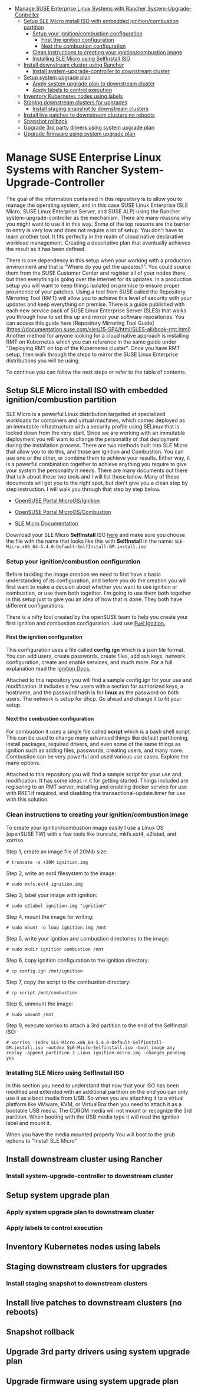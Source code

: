 <!-- TOC -->

- [Manage SUSE Enterprise Linux Systems with Rancher System-Upgrade-Controller](#manage-suse-enterprise-linux-systems-with-rancher-system-upgrade-controller)
    - [Setup SLE Micro install ISO with embedded ignition/combustion partition](#setup-sle-micro-install-iso-with-embedded-ignitioncombustion-partition)
        - [Setup your ignition/combustion configuration](#setup-your-ignitioncombustion-configuration)
            - [First the ignition configuration](#first-the-ignition-configuration)
            - [Next the combustion configuration](#next-the-combustion-configuration)
        - [Clean instructions to creating your ignition/combustion image](#clean-instructions-to-creating-your-ignitioncombustion-image)
        - [Installing SLE Micro using SelfInstall ISO](#installing-sle-micro-using-selfinstall-iso)
    - [Install downstream cluster using Rancher](#install-downstream-cluster-using-rancher)
        - [Install system-upgrade-controller to downstream cluster](#install-system-upgrade-controller-to-downstream-cluster)
    - [Setup system upgrade plan](#setup-system-upgrade-plan)
        - [Apply system upgrade plan to downstream cluster](#apply-system-upgrade-plan-to-downstream-cluster)
        - [Apply labels to control execution](#apply-labels-to-control-execution)
    - [Inventory Kubernetes nodes using labels](#inventory-kubernetes-nodes-using-labels)
    - [Staging downstream clusters for upgrades](#staging-downstream-clusters-for-upgrades)
        - [Install staging snapshot to downstream clusters](#install-staging-snapshot-to-downstream-clusters)
    - [Install live patches to downstream clusters no reboots](#install-live-patches-to-downstream-clusters-no-reboots)
    - [Snapshot rollback](#snapshot-rollback)
    - [Upgrade 3rd party drivers using system upgrade plan](#upgrade-3rd-party-drivers-using-system-upgrade-plan)
    - [Upgrade firmware using system upgrade plan](#upgrade-firmware-using-system-upgrade-plan)

<!-- /TOC -->



# Manage SUSE Enterprise Linux Systems with Rancher System-Upgrade-Controller

The goal of the information contained in this repository is to allow you to manage the operating system, and in this case SUSE Linux Enterprise (SLE Micro, SUSE Linux Enterprise Server, and SUSE ALP) using the Rancher system-upgrade-controller as the mechanism. There are many reasons why you might want to use it in this way. Some of the top reasons are the barrier to entry is very low and does not require a lot of setup. You don't have to learn another tool. It fits perfectly in the realm of cloud native declarative workload management. Creating a descriptive plan that eventually achieves the result as it has been defined. 

There is one dependency in this setup when your working with a production environment and that is "Where do you get the updates?". You could source them from the SUSE Customer Center and register all of your nodes there, but then everything is going over the internet for its updates. In a production setup you will want to keep things isolated on premise to ensure proper provinence of your patches. Using a tool from SUSE called the Repository Mirroring Tool (RMT) will allow you to achieve this level of security with your updates and keep everything on premise. There is a guide published with each new service pack of SUSE Linux Enterprise Server (SLES) that walks you through how to set this up and mirror your software repositories. You can access this guide here [Repository Mirroring Tool Guide] (https://documentation.suse.com/sles/15-SP4/html/SLES-all/book-rmt.html) Another method for anyone looking for a cloud native approach is installing RMT on Kubernetes which you can reference in the same guide under "Deploying RMT on top of the Kubernetes cluster". Once you have RMT setup, then walk through the steps to mirror the SUSE Linux Enterprise distributions you will be using.

To continue you can follow the next steps or refer to the table of contents.

## Setup SLE Micro install ISO with embedded ignition/combustion partition
SLE Micro is a powerful Linux distribution targetted at specialized workloads for containers and virtual machines, which comes deployed as an immutable infrastructure with a security profile using SELinux that is locked down from the very start. Since we are working with an immutable deployment you will want to change the personality of that deployment during the installation process. There are two methods built into SLE Micro that allow you to do this, and those are Ignition and Combustion. You can use one or the other, or combine them to achieve your results. Either way, it is a powerful combination together to achieve anything you require to give your system the personality it needs. There are many documents out there that talk about these two tools and I will list those below. Many of these documents will get you to the right spot, but don't give you a clean step by step instruction. I will walk you through 
that step by step below. 

* [OpenSUSE Portal:MicroOS/Ignition](https://en.opensuse.org/Portal:MicroOS/Ignition)

* [OpenSUSE Portal:MicroOS/Combustion](https://en.opensuse.org/Portal:MicroOS/Combustion)

* [SLE Micro Documentation](https://documentation.suse.com/sle-micro/5.4/html/SLE-Micro-all/cha-images-ignition.html)

Download your SLE Micro **SelfInstall** ISO [here](https://www.suse.com/download/sle-micro/) and make sure you choose the file with the name that looks like this with **SelfInstall** in the name:
```SLE-Micro.x86_64-5.4.0-Default-SelfInstall-GM.install.iso```
### Setup your ignition/combustion configuration
Before tackling the image creation we need to first have a basic understanding of its configuration, and before you do the creation you will first want to make a decsion about whether you want to use ignition or combustion, or use them both together. I'm going to use them both together in this setup just to give you an idea of how that is done. They both have different configurations. 

There is a nifty tool created by the openSUSE team to help you create your first ignition and combustion configuration. Just use [Fuel Ignition.](https://opensuse.github.io/fuel-ignition/)
#### First the ignition configuration
This configuration uses a file called **config.ign** which is a json file format. You can add users, create passwords, create files, add ssh keys, network configuration, create and enable services, and much more. For a full explanation read the [Ignition Docs.](https://coreos.github.io/ignition/)

Attached to this repository you will find a sample config.ign for your use and modification. It includes a few users with a section for authorized keys, a hostname, and the password hash is for **linux** as the password on both users. The network is setup for dhcp. Go ahead and change it to fit your setup.

#### Next the combustion configuration
For combustion it uses a single file called **script** which is a bash shell script. This can be used to change many advanced things like default partitioning, install packages, required drivers, and even some of the same things as ignition such as adding files, passwords, creating users, and many more. Combustion can be very powerful and used various use cases. Explore the many options. 

Attached to this repository you will find a sample script for your use and modification. It has some ideas in it for getting started. Things included are regisering to an RMT server, installing and enabling docker service for use with RKE1 if required, and disabling the transactional-update.timer for use with this solution.
### Clean instructions to creating your ignition/combustion image
To create your ignition/combustion image easily I use a Linux OS (openSUSE TW) with a few tools like truncate, mkfs.ext4, e2label, and xorriso.

Step 1, create an image file of 20Mib size:

```# truncate -s +20M ignition.img```

Step 2, write an ext4 filesystem to the image:

```# sudo mkfs.ext4 ignition.img```

Step 3, label your image with ignition:

```# sudo e2label ignition.img "ignition"```

Step 4, mount the image for writing:

```# sudo mount -o loop ignition.img /mnt```

Step 5, write your ignition and combustion directories to the image:

```# sudo mkdir ignition combustion /mnt```

Step 6, copy ignition configuration to the ignition directory:

```# cp config.ign /mnt/ignition```

Step 7, copy the script to the combustion directory:

```# cp script /mnt/combustion```

Step 8, unmount the image:

```# sudo umount /mnt```

Step 9, execute xorriso to attach a 3rd partition to the end of the SelfInstall ISO:

```# xorriso -indev SLE-Micro.x86_64-5.4.0-Default-SelfInstall-GM.install.iso -outdev SLE-Micro-Selfinstall.iso -boot_image any replay -append_partition 3 Linux ignition-micro.img -changes_pending yes```

### Installing SLE Micro using SelfInstall ISO
In this section you need to understand that now that your ISO has been modified and extended with an additional partition on the end you can only use it as a boot media from USB. So when you are attaching it to a virtual platform like VMware, KVM, or VirtualBox then you need to attach it as a bootable USB media. The CDROM media will not mount or recognize the 3rd partition. When booting with the USB media type it will read the ignition label and mount it. 

When you have the media mounted properly You will boot to the grub options to "Install SLE Micro"
## Install downstream cluster using Rancher

### Install system-upgrade-controller to downstream cluster

## Setup system upgrade plan

### Apply system upgrade plan to downstream cluster

### Apply labels to control execution


## Inventory Kubernetes nodes using labels

## Staging downstream clusters for upgrades

### Install staging snapshot to downstream clusters

## Install live patches to downstream clusters (no reboots)

## Snapshot rollback

## Upgrade 3rd party drivers using system upgrade plan

## Upgrade firmware using system upgrade plan